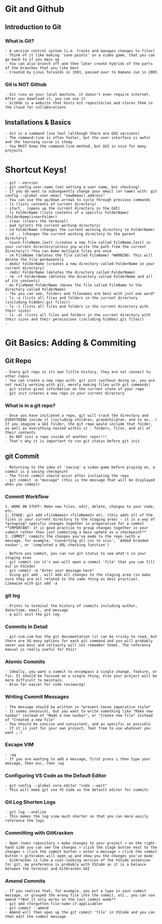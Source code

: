 # Git and Github

## Introduction to Git

### What is Git?

    - A version control system (i.e. tracks and manages changes to files)
    - Think of it like making 'save points' on a video game, that you can go back to if you mess up
    - You can also branch off and then later create hybrids of the parts of the branches that you like best
    - Created by Linus Torvalds in 1991, passed over to Hamano Jun in 2005

### Git is NOT Github

    - Git runs on your local machine, it doesn't even require internet. After you download it, you can use it
    - GitHub is a website that hosts Git repositories and stores them in the Cloud for collaborations

## Installations & Basics

    - Git is a command line tool (although there are GUI versions)
    - The command-line is often faster, but the user interface is awful and the learning curve is steep
    - You MUST know the command-line method, but GUI is nice for many projects


# Shortcut Keys!

    - git --version
    - git config user.name (not setting a user name, but checking)
    - If you do want to subsequently change your email (or name) with: git config --global user.email "new@email.address"
    - You can use the up/down arrows to cycle through previous commands
    - ls (lists contents of current directory)
    - start . (opens up the current directory in the GUI)
    - ls FolderName (lists contents of a specific FolderName) (FolderName/innerFolder)
    - clear (clears the terminal)
    - pwd (prints the current working directory)
    - cd FolderName (changes the current working directory to FolderName)
    - cd .. (changes the current working directory to the parent directory)
    - touch FileName.[ext] (creates a new file called FileName.[ext] in your current directory(unless you write the path from the current directory)) *You can make multiple files are once
    - rm FileName (deletes the file called FileName) *WARNING: This will delete the file permanently
    - mkdir FolderName (creates a new directory called FolderName in your current directory)
    - rmdir FolderName (deletes the directory called FolderName)
    - rm -rf FolderName (deletes the directory called FolderName and all of its contents)
    - mv FileName FolderName (moves the file called FileName to the directory called FolderName)
    - *As you can see, folders and filenames are best with just one word*
    - ls -a (lists all files and folders in the current directory (including hidden/.git files))
    - ls -l (lists all files and folders in the current directory with their sizes)
    - ls -al (lists all files and folders in the current directory with their sizes and their permissions (including hidden/.git files))
    -


# Git Basics: Adding & Commiting

## Git Repo

    - Every git repo is its own little history, they are not connect to other repos
    - You can create a new repo with: git init (without doing so, you are not really working with git, merely making files with git commands)
    - git status gives information on the current state of your repo
    - git init creates a new repo in your current directory

### What is in a git repo?

    - Once you have initiated a repo, git will track the directory and EVERYTHING inside it (including children, grandchildren, and so on...) If you imagine a GUI folder, the git repo would include that folder, as well as everything nested within it - folders, files, and all of their contents
    - Do NOT init a repo inside of another repo!!!!
    - That's why it is important to run git status before git init

## git Commit

    - Returning to the idea of 'saving' a video game before playing on, a commit is a saving checkpoint
    - The first commit should occur after initiating the repo
    - git commit -m "message" (this is the message that will be displayed when you commit)

### Commit Workflow

    1. WORK ON STUFF: Make new files, edit, delete, changes to your code, etc.
    2. STAGE: git add <fileName1> <fileName2> etc. (this adds all of the files in your current directory to the staging area) - it is a way of *grouping* specific changes together in preparation for a commit **IMPORTANT: It is good practise to group changes together in your commit rather than just commiting a mass update as a checkpoint**
    3. COMMIT: commits the changes you've made to the repo (with a message, for example, 'Converting all css to scss', 'Added branded navbar', or 'completed a URL-checking function')

    - Before you commit, you can run git status to see what's in your staging area
    - git commit (on it's own will open a commit 'file' that you can fill out in VSCode)
    - git commit -m "Enter your message here"
    - Using git add . will add all changes to the staging area (so make sure they are all related to the same thing as best practise). Likewise with git add -a

### git log

    - Prints to terminal the history of commits including author, date/time, email, and message
    - q will exit the git log

### Commits In Detail

    - git-scm.com has the git documentation (it can be tricky to read, but there are SO many options for each git command and you will probably never use most and certainly will not remember them). The reference manual is really useful for this!

### Atomic Commits

    - Ideally, you want a commit to encompass a single change, feature, or fix. It should be focused on a single thing, else your project will be more difficult to maintain.
    - Also far easier for code reviewing!

### Writing Commit Messages

    - The message should be written in *present-tense imperative style*
    - It seems unnatural, but you want to write something like "Make new navbar" instead of "Made a new navbar", or "Create new file" instead of "Created a new file"
    - You should be concise and consistent, and as specific as possible
    - If it is just for your own project, feel free to use whatever you want ;-)

### Escape VIM

    - :wq
    - If you are wanting to add a message, first press i then type your message, then esc, then :wq

### Configuring VS Code as the Default Editor

    - git config --global core.editor "code --wait"
    - This will make git use VS Code as the default editor for commits

### Git Log Shorten Logs

    - git log --oneline
    - This makes the log view much shorter so that you can more easily reference the logs

### Committing with GitKracken

    - Open (new) repository > make changes to your project > on the right-hand side you can see the changes > click the stage button next to the changes > click the commit button > enter a message > click the commit button > gitkraken will open up and show you the changes you've made
    - GitKracken is like a cool-looking version of the VSCode extension for git, my preference is probably with VSCode as it is a balance between the terminal and GitKracken GUI

### Amend Commits

    - If you realise that, for example, you put a typo in your commit message, or grouped the wrong file into the commit, etc., you can use amend **But it only works on the last commit made**
    - git add <forgotten-file-name-if-applicable>
    - git commit --amend
    - Amend will then open up the git commit 'file' in VSCode and you can then edit the commit message





















